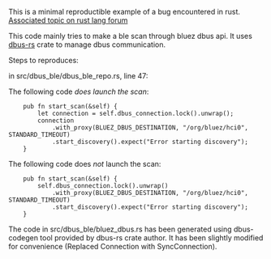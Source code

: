 This is a minimal reproductible example of a bug encountered in rust.
[Associated topic on rust lang forum](https://users.rust-lang.org/t/different-behaviour-when-chaining-vs-using-intermediate-value/41293)

This code mainly tries to make a ble scan through bluez dbus api.
It uses [dbus-rs](https://github.com/diwic/dbus-rs) crate to manage dbus communication.

Steps to reproduces:

in src/dbus_ble/dbus_ble_repo.rs, line 47:

The following code *does launch the scan*:
```
    pub fn start_scan(&self) {
        let connection = self.dbus_connection.lock().unwrap();
        connection
            .with_proxy(BLUEZ_DBUS_DESTINATION, "/org/bluez/hci0", STANDARD_TIMEOUT)
            .start_discovery().expect("Error starting discovery");
    }
```

The following code does *not* launch the scan:
```
    pub fn start_scan(&self) {
        self.dbus_connection.lock().unwrap()
            .with_proxy(BLUEZ_DBUS_DESTINATION, "/org/bluez/hci0", STANDARD_TIMEOUT)
            .start_discovery().expect("Error starting discovery");
    }
```

The code in src/dbus_ble/bluez_dbus.rs has been generated using dbus-codegen tool provided by dbus-rs crate author.
It has been slightly modified for convenience (Replaced Connection with SyncConnection).
